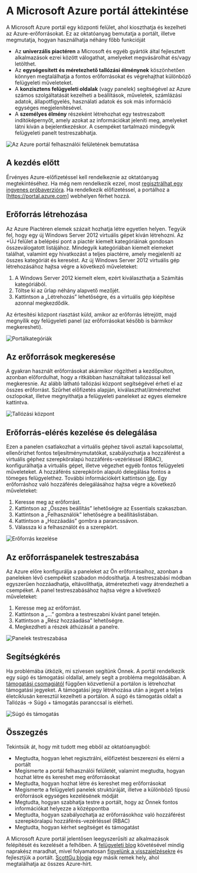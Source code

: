 <properties
    pageTitle="A Microsoft Azure portál áttekintése"
    description="Ismerje meg, a Microsoft Azure portált használatát"
    services=""
    documentationCenter=""
    authors="davidwrede"
    manager="dwrede"
    editor="jimbe"/>

<tags
    ms.service="na"
    ms.workload="na"
    ms.tgt_pltfrm="na"
    ms.devlang="na"
    ms.topic="hero-article"
    ms.date="12/16/2015"
    ms.author="dwrede"/>

# A Microsoft Azure portál áttekintése

A Microsoft Azure portál egy központi felület, ahol kioszthatja és kezelheti az Azure-erőforrásokat.  Ez az oktatóanyag bemutatja a portált, illetve megmutatja, hogyan használhatja néhány főbb funkcióját
- Az **univerzális piactéren** a Microsoft és egyéb gyártók által fejlesztett alkalmazások ezrei között válogathat, amelyeket megvásárolhat és/vagy letölthet.
- Az **egységesített és méretezhető tallózási élménynek** köszönhetően könnyen megtalálhatja a fontos erőforrásokat és végrehajthat különböző felügyeleti műveleteket.
- A **konzisztens felügyeleti oldalak** (vagy panelek) segítségével az Azure számos szolgáltatását kezelheti a beállítások, műveletek, számlázási adatok, állapotfigyelés, használati adatok és sok más információ egységes megjelenítésével.
- A **személyes élmény** részeként létrehozhat egy testreszabott indítóképernyőt, amely azokat az információkat jeleníti meg, amelyeket látni kíván a bejelentkezéskor.  A csempéket tartalmazó mindegyik felügyeleti panelt testreszabhatja.

 ![Az Azure portál felhasználói felületének bemutatása][UIOrientation]

## A kezdés előtt

Érvényes Azure-előfizetéssel kell rendelkeznie az oktatóanyag megtekintéséhez.  Ha még nem rendelkezik ezzel, most [regisztrálhat egy ingyenes próbaverzióra](https://azure.microsoft.com/pricing/free-trial/).  Ha rendelkezik előfizetéssel, a portálhoz a [https://portal.azure.com] webhelyen férhet hozzá.

## Erőforrás létrehozása

Az Azure Piactéren elemek százait hozhatja létre egyetlen helyen.  Tegyük fel, hogy egy új Windows Server 2012 virtuális gépet kíván létrehozni.  Az +ÚJ felület a belépési pont a piactér kiemelt kategóriáinak gondosan összeválogatott listájához.  Mindegyik kategóriában kiemelt elemeket találhat, valamint egy hivatkozást a teljes piactérre, amely megjeleníti az összes kategóriát és keresést. Az új Windows Server 2012 virtuális gép létrehozásához hajtsa végre a következő műveleteket:  

1.  A Windows Server 2012 kiemelt elem, ezért kiválaszthatja a Számítás kategóriából.  
2.  Töltse ki az űrlap néhány alapvető mezőjét.
3.  Kattintson a „Létrehozás” lehetőségre, és a virtuális gép kiépítése azonnal megkezdődik.

Az értesítési központ riasztást küld, amikor az erőforrás létrejött, majd megnyílik egy felügyeleti panel (az erőforrásokat később is bármikor megkeresheti).

![Portálkategóriák][PortalCategories]


## Az erőforrások megkeresése

A gyakran használt erőforrásokat akármikor rögzítheti a kezdőpulton, azonban előfordulhat, hogy a ritkábban használtakat tallózással kell megkeresnie.  Az alább látható tallózási központ segítségével érheti el az összes erőforrást.  Szűrhet előfizetés alapján, kiválaszthat/átméretezhet oszlopokat, illetve megnyithatja a felügyeleti paneleket az egyes elemekre kattintva.

![Tallózási központ][BrowseHub]

## Erőforrás-elérés kezelése és delegálása

Ezen a panelen csatlakozhat a virtuális géphez távoli asztali kapcsolattal, ellenőrizhet fontos teljesítménymutatókat, szabályozhatja a hozzáférést a virtuális géphez szerepköralapú hozzáférés-vezérléssel (RBAC), konfigurálhatja a virtuális gépet, illetve végezhet egyéb fontos felügyeleti műveleteket.  A hozzáférés szerepkörön alapuló delegálása fontos a tömeges felügyelethez.  További információkért kattintson [ide](./active-directory/role-based-access-control-configure.md). Egy erőforráshoz való hozzáférés delegálásához hajtsa végre a következő műveleteket:

1.  Keresse meg az erőforrást.
2.  Kattintson az „Összes beállítás” lehetőségre az Essentials szakaszban.
3.  Kattintson a „Felhasználók” lehetőségre a beállításlistában.
4.  Kattintson a „Hozzáadás” gombra a parancssávon.
5.  Válassza ki a felhasználót és a szerepkört.

![Erőforrás kezelése][ManageResource]

## Az erőforráspanelek testreszabása

Az Azure előre konfigurálja a paneleket az Ön erőforrásaihoz, azonban a paneleken lévő csempéket szabadon módosíthatja.  A testreszabási módban egyszerűen hozzáadhatja, eltávolíthatja, átméretezheti vagy átrendezheti a csempéket. A panel testreszabásához hajtsa végre a következő műveleteket:

1.  Keresse meg az erőforrást.
2.  Kattintson a „…” gombra a testreszabni kívánt panel tetején.
3.  Kattintson a „Rész hozzáadása” lehetőségre.
4.  Megkezdheti a részek áthúzását a panelre.  

![Panelek testreszabása][CustomizeBlades]

## Segítségkérés

Ha problémába ütközik, mi szívesen segítünk Önnek.  A portál rendelkezik egy súgó és támogatási oldallal, amely segít a probléma megoldásában.  A [támogatási csomagjától](https://azure.microsoft.com/support/plans/) függően közvetlenül a portálon is létrehozhat támogatási jegyeket.  A támogatási jegy létrehozása után a jegyet a teljes életciklusán keresztül kezelheti a portálon. A súgó és támogatás oldalt a Tallózás -> Súgó + támogatás paranccsal is elérheti.  

![Súgó és támogatás][HelpSupport]

## Összegzés

Tekintsük át, hogy mit tudott meg ebből az oktatóanyagból:
- Megtudta, hogyan lehet regisztrálni, előfizetést beszerezni és elérni a portált
- Megismerte a portál felhasználói felületét, valamint megtudta, hogyan hozhat létre és kereshet meg erőforrásokat
- Megtudta, hogyan hozhat létre és kereshet meg erőforrásokat
- Megismerte a felügyeleti panelek struktúráját, illetve a különböző típusú erőforrások egységes kezelésének módját
- Megtudta, hogyan szabhatja testre a portált, hogy az Önnek fontos információkat helyezze a középpontba
- Megtudta, hogyan szabályozhatja az erőforrásokhoz való hozzáférést szerepköralapú hozzáférés-vezérléssel (RBAC)
- Megtudta, hogyan kérhet segítséget és támogatást

A Microsoft Azure portál jelentősen leegyszerűsíti az alkalmazások felépítését és kezelését a felhőben.  A [felügyeleti blog](https://azure.microsoft.com/blog/topics/management/) követésével mindig naprakész maradhat, mivel folyamatosan [figyelünk a visszajelzésekre](https://feedback.azure.com/forums/223579-azure-preview-portal/) és fejlesztjük a portált.  [ScottGu blogja](http://weblogs.asp.net/scottgu) egy másik remek hely, ahol megtalálhatja az összes Azure-hírt.

[UIOrientation]: ./media/azure-portal-how-to-use/azure_portal_1.png
[PortalCategories]: ./media/azure-portal-how-to-use/azure_portal_2.png
[BrowseHub]: ./media/azure-portal-how-to-use/azure_portal_3.png
[ManageResource]: ./media/azure-portal-how-to-use/azure_portal_4.png
[CustomizeBlades]: ./media/azure-portal-how-to-use/azure_portal_5.png
[HelpSupport]: ./media/azure-portal-how-to-use/azure_portal_6.png



<!--HONumber=Jun16_HO2-->


